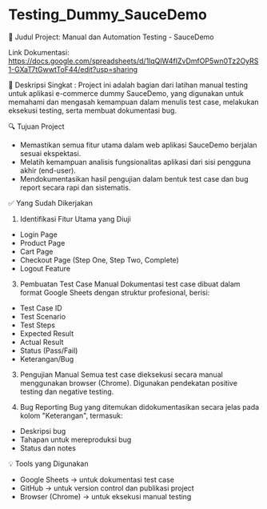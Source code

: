 # Testing_Dummy_SauceDemo

🧪 Judul Project: Manual dan Automation Testing - SauceDemo

Link Dokumentasi: https://docs.google.com/spreadsheets/d/1lqQlW4fIZvDmfOP5wn0Tz2OyRS1-GXaT7tGwwtToF44/edit?usp=sharing 

📌 Deskripsi Singkat : 
Project ini adalah bagian dari latihan manual testing untuk aplikasi e-commerce dummy SauceDemo, yang digunakan untuk memahami dan mengasah kemampuan dalam menulis test case, melakukan eksekusi testing, serta membuat dokumentasi bug.

🔍 Tujuan Project
  - Memastikan semua fitur utama dalam web aplikasi SauceDemo berjalan sesuai ekspektasi.
  - Melatih kemampuan analisis fungsionalitas aplikasi dari sisi pengguna akhir (end-user).
  - Mendokumentasikan hasil pengujian dalam bentuk test case dan bug report secara rapi dan sistematis.

✅ Yang Sudah Dikerjakan
1. Identifikasi Fitur Utama yang Diuji
  - Login Page
  - Product Page
  - Cart Page
  - Checkout Page (Step One, Step Two, Complete)
  - Logout Feature

3. Pembuatan Test Case Manual
Dokumentasi test case dibuat dalam format Google Sheets dengan struktur profesional, berisi:
  - Test Case ID
  - Test Scenario
  - Test Steps
  - Expected Result
  - Actual Result
  - Status (Pass/Fail)
  - Keterangan/Bug

3. Pengujian Manual
Semua test case dieksekusi secara manual menggunakan browser (Chrome).
Digunakan pendekatan positive testing dan negative testing.

4. Bug Reporting
Bug yang ditemukan didokumentasikan secara jelas pada kolom "Keterangan", termasuk:
  - Deskripsi bug
  - Tahapan untuk mereproduksi bug
  - Status dan notes

💡 Tools yang Digunakan
  - Google Sheets → untuk dokumentasi test case
  - GitHub → untuk version control dan publikasi project
  - Browser (Chrome) → untuk eksekusi manual testing
